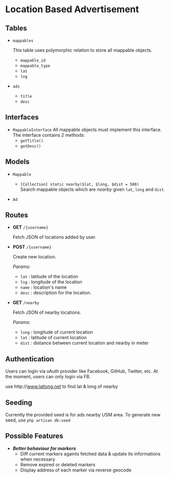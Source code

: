 # Location Based Advertisement

## Tables

* `mappables`

  This table uses polymorphic relation to store all mappable objects.

  * `mappable_id`
  * `mappable_type`
  * `lat`
  * `lng`

* `ads`

  * `title`
  * `desc`


## Interfaces

* `MappableInterface` 
  All mappable objects must implement this interface. The interface contains 2 methods:
  * `getTitle()`
  * `getDesc()`


## Models

* `Mappable`

  * `[Collection] static nearby($lat, $long, $dist = 500)`  
    Search mappable objects which are _nearby_ given `lat`, `long` and `dist`. 

* `Ad`


## Routes

* **GET** `/{username}`

  Fetch JSON of locations added by user.

* **POST** `/{username}`

  Create new location.

  _Params:_

  * `lat` : latitude of the location
  * `lng` : longitude of the location
  * `name` : location's name
  * `desc` : description for the location.


* **GET** `/nearby`

  Fetch JSON of nearby locations.

  _Params:_

  * `long` : longitude of current location
  * `lat` : latitude of current location
  * `dist` : distance between current location and nearby in meter


## Authentication

Users can login via oAuth provider like Facebook, GitHub, Twitter, etc. At the moment, users can only login via FB.

use http:\/\/www.latlong.net to find lat & long of nearby

## Seeding

Currently the provided seed is for ads nearby USM area. To generate new seed, use `php artisan db:seed`

## Possible Features

- ***Better behaviour for markers***
    - Diff current markers againts fetched data & update its informations when necessary
    - Remove expired or deleted markers
    - Display address of each marker via reverse geocode
